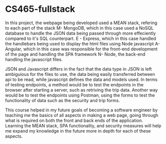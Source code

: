 # CS465-fullstack

In this project, the webpage being developed used a MEAN stack, refering to each part of the stack
M- MongoDB, which in this case used a NoSQL database to handle the JSON data being passed through more effeciently compared to it's SQL counterpart.
E - Express, which in this case handled the handlebars being used to display the html files using Node javascript
A- Angular, which in this case was responsible for the front-end development of the page and handling the SPA framework
N- Node, the back-end handling the javascript files.

JSON and Javascript differs in the fact that the data type in JSON is left ambiguious for the files to use, the data being easily transferred between api to be read, while javascript defines the data and models used. In terms of testing endpoints, a method would be to test the endpoints in the browser after starting a server, such as retriving the trip data. Another way would be to test the endpoints using Postman, using the forms to test the functionality of data such as the security and trip forms.

This course helped in my future goals of becoming a software engineer by teaching me the basics of all aspects in making a web page, going through what is required on both the front and back ends of the application. Learning the MEAN stack, SPA functionality, and security measures will help me expand my knowledge in the future more in depth for each of these aspects.
